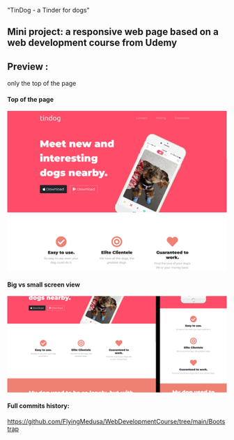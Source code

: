 "TinDog - a Tinder for dogs"
## Mini project: a responsive web page based on a web development course from Udemy  
## Preview :
only the top of the page
#### Top of the page
![fullscreen](https://github.com/FlyingMedusa/tinDog/blob/main/samples/fullscreen.jpg)
    <br>
#### Big vs small screen view
![big and small screen](https://github.com/FlyingMedusa/tinDog/blob/main/samples/big-small-screen.png)
    <br>

#### Full commits history:
https://github.com/FlyingMedusa/WebDevelopmentCourse/tree/main/Bootstrap